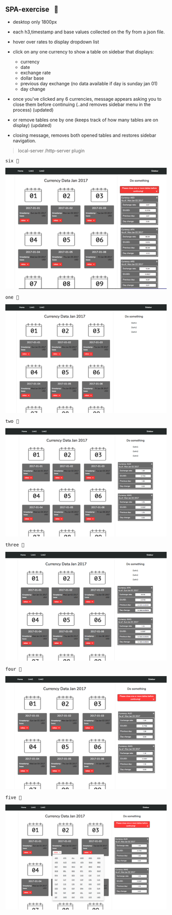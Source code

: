 SPA-exercise  &nbsp; :rocket:
--------

- desktop only 1800px
- each h3,timestamp and base values collected on the fly from a json file.
- hover over rates to display dropdown list
- click on any one currency to show a table on sidebar that displays:
  +  currency
  +  date
  +  exchange rate
  +  dollar base
  +  previous day exchange (no data available if day is sunday jan 01)
  +  day change

- once you've clicked any 6 currencies, message appears asking you to close them
  before continuing  (..and removes sidebar menu in the process) (updated)
- or remove tables one by one (keeps track of how many tables are on display)  (updated) 
- closing message, removes both opened tables and restores sidebar navigation.

> local-server /http-server plugin


<kbd>six :ticket:</kbd>

![](public/images/s4.png) 


<kbd>one :ticket:</kbd>

![](public/images/s1.png) 


<kbd>two :ticket:</kbd>

![](public/images/s2a.png) 



<kbd>three :ticket:</kbd>

![](public/images/s2b.png) 



<kbd>four :ticket:</kbd>

![](public/images/s3a.png) 



<kbd>five :ticket:</kbd>

![](public/images/s3b.png) 













